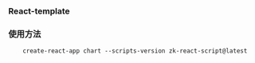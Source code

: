 ### React-template

### 使用方法
```shell
    create-react-app chart --scripts-version zk-react-script@latest
```